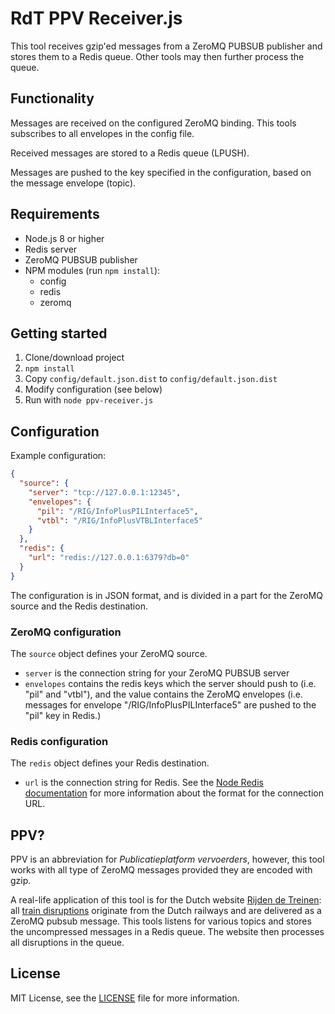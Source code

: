# RdT PPV Receiver.js

This tool receives gzip'ed messages from a ZeroMQ PUBSUB publisher and stores them to a Redis queue.
Other tools may then further process the queue.

## Functionality

Messages are received on the configured ZeroMQ binding. This tools subscribes to all
envelopes in the config file.

Received messages are stored to a Redis queue (LPUSH).

Messages are pushed to the key specified in the configuration, based on the message envelope (topic).

## Requirements

* Node.js 8 or higher
* Redis server
* ZeroMQ PUBSUB publisher
* NPM modules (run `npm install`):
  * config
  * redis
  * zeromq

## Getting started

1. Clone/download project
2. `npm install`
3. Copy `config/default.json.dist` to `config/default.json.dist`
4. Modify configuration (see below)
5. Run with `node ppv-receiver.js`

## Configuration

Example configuration:

```json
{
  "source": {
    "server": "tcp://127.0.0.1:12345",
    "envelopes": {
      "pil": "/RIG/InfoPlusPILInterface5",
      "vtbl": "/RIG/InfoPlusVTBLInterface5"
    }
  },
  "redis": {
    "url": "redis://127.0.0.1:6379?db=0"
  }
}
```

The configuration is in JSON format, and is divided in a part for the ZeroMQ source and the Redis destination.

### ZeroMQ configuration

The `source` object defines your ZeroMQ source.

* `server` is the connection string for your ZeroMQ PUBSUB server
* `envelopes` contains the redis keys which the server should push to (i.e. "pil" and "vtbl"), and the
  value contains the ZeroMQ envelopes (i.e. messages for envelope "/RIG/InfoPlusPILInterface5" are pushed to the "pil"
  key in Redis.)

### Redis configuration

The `redis` object defines your Redis destination.

* `url` is the connection string for Redis. See the
  [Node Redis documentation](https://github.com/NodeRedis/node_redis#rediscreateclient) for more information about the
  format for the connection URL.

## PPV?

PPV is an abbreviation for *Publicatieplatform vervoerders*, however, this tool works with all type
of ZeroMQ messages provided they are encoded with gzip.

A real-life application of this tool is for the Dutch website [Rijden de Treinen](https://www.rijdendetreinen.nl/):
all [train disruptions](https://www.rijdendetreinen.nl/en/disruptions) originate from the Dutch railways
and are delivered as a ZeroMQ pubsub message. This tools listens for various topics and stores the
uncompressed messages in a Redis queue. The website then processes all disruptions in the queue.

## License

MIT License, see the [LICENSE](LICENSE) file for more information.